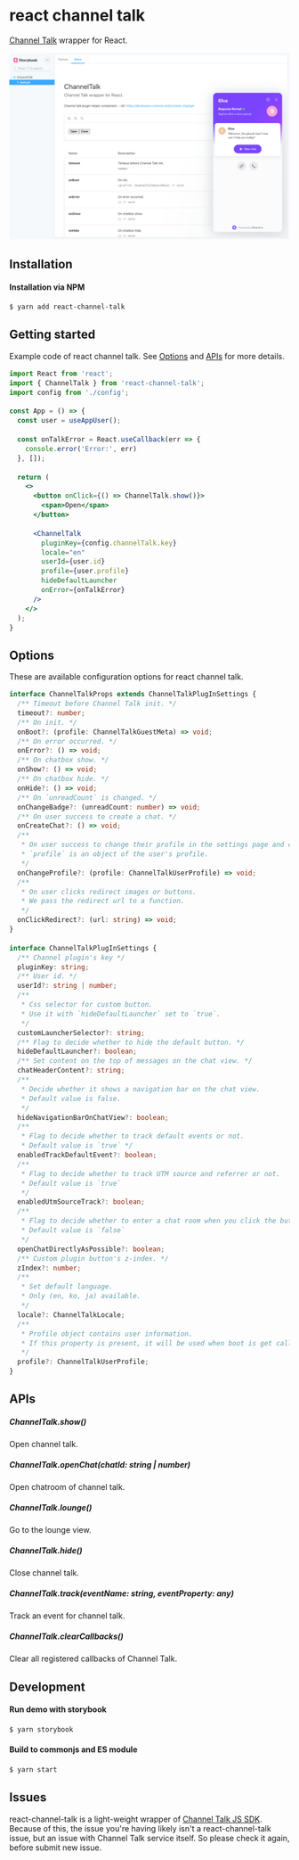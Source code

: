 # react channel talk

[Channel Talk](https://channel.io) wrapper for React.

![screenshot.png](./.github/screenshot.png)

## Installation

#### Installation via NPM

```bash
$ yarn add react-channel-talk
```

## Getting started

Example code of react channel talk. See [Options](#options) and [APIs](#apis) for more details.

```jsx
import React from 'react';
import { ChannelTalk } from 'react-channel-talk';
import config from './config';

const App = () => {
  const user = useAppUser();

  const onTalkError = React.useCallback(err => {
    console.error('Error:', err)
  }, []);

  return (
    <>
      <button onClick={() => ChannelTalk.show()}>
        <span>Open</span>
      </button>

      <ChannelTalk
        pluginKey={config.channelTalk.key}
        locale="en"
        userId={user.id}
        profile={user.profile}
        hideDefaultLauncher
        onError={onTalkError}
      />
    </>
  );
}
```

## Options

These are available configuration options for react channel talk.

```ts
interface ChannelTalkProps extends ChannelTalkPlugInSettings {
  /** Timeout before Channel Talk init. */
  timeout?: number;
  /** On init. */
  onBoot?: (profile: ChannelTalkGuestMeta) => void;
  /** On error occurred. */
  onError?: () => void;
  /** On chatbox show. */
  onShow?: () => void;
  /** On chatbox hide. */
  onHide?: () => void;
  /** On `unreadCount` is changed. */
  onChangeBadge?: (unreadCount: number) => void;
  /** On user success to create a chat. */
  onCreateChat?: () => void;
  /**
   * On user success to change their profile in the settings page and chats.
   * `profile` is an object of the user's profile.
   */
  onChangeProfile?: (profile: ChannelTalkUserProfile) => void;
  /**
   * On user clicks redirect images or buttons.
   * We pass the redirect url to a function.
   */
  onClickRedirect?: (url: string) => void;
}

interface ChannelTalkPlugInSettings {
  /** Channel plugin's key */
  pluginKey: string;
  /** User id. */
  userId?: string | number;
  /**
   * Css selector for custom button.
   * Use it with `hideDefaultLauncher` set to `true`.
   */
  customLauncherSelector?: string;
  /** Flag to decide whether to hide the default button. */
  hideDefaultLauncher?: boolean;
  /** Set content on the top of messages on the chat view. */
  chatHeaderContent?: string;
  /**
   * Decide whether it shows a navigation bar on the chat view.
   * Default value is false.
   */
  hideNavigationBarOnChatView?: boolean;
  /**
   * Flag to decide whether to track default events or not.
   * Default value is `true` */
  enabledTrackDefaultEvent?: boolean;
  /**
   * Flag to decide whether to track UTM source and referrer or not.
   * Default value is `true`
   */
  enabledUtmSourceTrack?: boolean;
  /**
   * Flag to decide whether to enter a chat room when you click the button.
   * Default value is `false`
   */
  openChatDirectlyAsPossible?: boolean;
  /** Custom plugin button's z-index. */
  zIndex?: number;
  /**
   * Set default language.
   * Only (en, ko, ja) available.
   */
  locale?: ChannelTalkLocale;
  /**
   * Profile object contains user information.
   * If this property is present, it will be used when boot is get called
   */
  profile?: ChannelTalkUserProfile;
}
```

## APIs

##### ChannelTalk.show()

Open channel talk.

##### ChannelTalk.openChat(chatId: string | number)

Open chatroom of channel talk.

##### ChannelTalk.lounge()

Go to the lounge view.

##### ChannelTalk.hide()

Close channel talk.

##### ChannelTalk.track(eventName: string, eventProperty: any)

Track an event for channel talk.

##### ChannelTalk.clearCallbacks()

Clear all registered callbacks of Channel Talk.

## Development

#### Run demo with storybook

```bash
$ yarn storybook
```

#### Build to commonjs and ES module

```bash
$ yarn start
```

## Issues

react-channel-talk is a light-weight wrapper of [Channel Talk JS SDK](https://developers.channel.io/docs/what-is-a-channel-plugin). Because of this, the issue you're having likely isn't a react-channel-talk issue, but an issue with Channel Talk service itself. So please check it again, before submit new issue.
